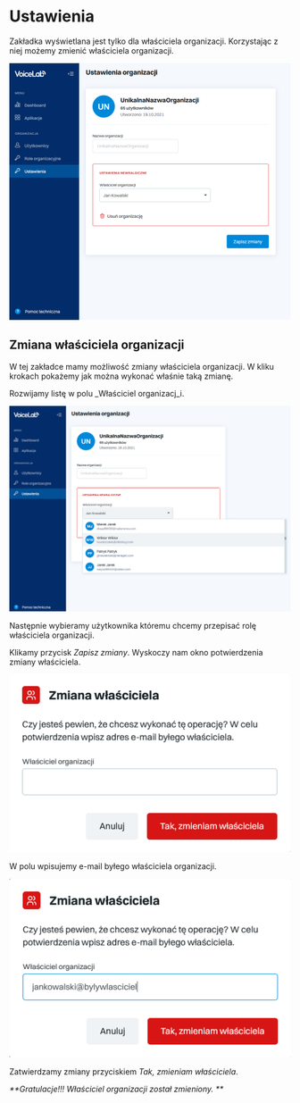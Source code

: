 # Ustawienia

Zakładka wyświetlana jest tylko dla właściciela organizacji. Korzystając z niej możemy zmienić właściciela organizacji.

![](<../.gitbook/assets/ustawienia organizacji.PNG>)

## Zmiana właściciela organizacji

W tej zakładce mamy możliwość zmiany właściciela organizacji. W kliku krokach pokażemy jak można wykonać właśnie taką zmianę.

Rozwijamy listę w polu _Właściciel organizacj_i.

![](<../.gitbook/assets/Zrzut ekranu (8) (1).png>)

Następnie wybieramy użytkownika któremu chcemy przepisać rolę właściciela organizacji.

Klikamy przycisk _Zapisz zmiany_. Wyskoczy nam okno potwierdzenia zmiany właściciela.

![](<../.gitbook/assets/zmiana właściciela.PNG>)

W polu wpisujemy e-mail byłego właściciela organizacji.

![](../.gitbook/assets/emailbylegowlasciciela.PNG)

Zatwierdzamy zmiany przyciskiem _Tak, zmieniam właściciela_.

_**Gratulacje!!! Właściciel organizacji został zmieniony. **_
